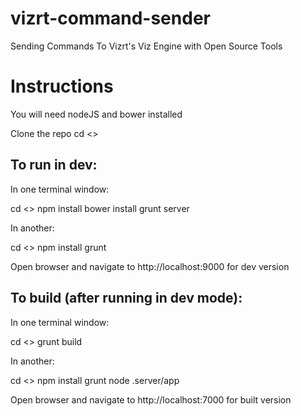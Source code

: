 # vizrt-command-sender
Sending Commands To Vizrt's Viz Engine with Open Source Tools


# Instructions

You will need nodeJS and bower installed

Clone the repo
cd <<project folder>>

## To run in dev:

In one terminal window:

cd <<client folder>>
npm install
bower install
grunt server

In another:

cd <<server folder>>
npm install
grunt

Open browser and navigate to http://localhost:9000 for dev version

## To build (after running in dev mode):

In one terminal window:

cd <<client folder>>
grunt build

In another:

cd <<build folder>>
npm install
grunt
node .server/app

Open browser and navigate to http://localhost:7000 for built version
